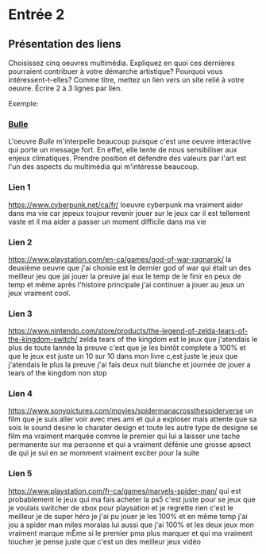 # Entrée 2
## Présentation des liens
Choisissez cinq oeuvres multimédia. Expliquez en quoi ces dernières pourraient contribuer à votre démarche artistique? Pourquoi vous intéressent-t-elles? Comme titre, mettez un lien vers un site relié à votre oeuvre. Écrire 2 à 3 lignes par lien.

Exemple: 
### [Bulle](https://www.onf.ca/interactif/bulle/) 
L'oeuvre *Bulle* m'interpelle beaucoup puisque c'est une oeuvre interactive qui porte un message fort. En effet, elle tente de nous sensibiliser aux enjeux climatiques. Prendre position et défendre des valeurs par l'art est l'un des aspects du multimédia qui m'intéresse beaucoup. 

### Lien 1 
https://www.cyberpunk.net/ca/fr/ loeuvre cyberpunk ma vraiment aider dans ma vie car jepeux toujour revenir jouer sur le jeux car il est tellement vaste et il ma aider a passer un moment difficile dans ma vie 

### Lien 2 
https://www.playstation.com/en-ca/games/god-of-war-ragnarok/ la deuxième oeuvre que j'ai choisie est le dernier god of war qui était un des meilleur jeu que jai jouer la preuve jai eux le temp de le finir en peux de temp et même après l'histoire principale j'ai continuer a jouer au jeux un jeux vraiment cool.

### Lien 3 
https://www.nintendo.com/store/products/the-legend-of-zelda-tears-of-the-kingdom-switch/ zelda tears of the kingdom est le jeux que j'atendais le plus de toute lannée la preuve c'est que je les bintôt complete a 100% et que le jeux est juste un 10 sur 10 dans mon livre c,est juste le jeux que j'atendais le plus la preuve j'ai fais deux nuit blanche et journée de jouer a tears of the kingdom non stop 

### Lien 4 
https://www.sonypictures.com/movies/spidermanacrossthespiderverse un film que je suis aller voir avec mes ami et qui a exploser mais attente que sa sois le sound desine le charater design et toute les autre type de designe se film ma vraiment marquée comme le premier qui lui a laisser une tache permanente sur ma personne et qui a vraiment défénie une grosse apsect de qui je sui en se momment vraiment exciter pour la suite 

### Lien 5 
https://www.playstation.com/fr-ca/games/marvels-spider-man/ qui est probablement le jeux qui ma fais acheter la ps5 c'est juste pour se jeux que je voulais switcher de xbox pour playsation et je regrette rien c'est le meilleur je de super héro je j'ai pu jouer je les 100% et en même temp j'ai jou a spider man miles moralas lui aussi que j'ai 100% et les deux jeux mon vraiment marque mÊme si le premier pma plus marquer et qui ma vraiment toucher je pense juste que c'est un des meilleur jeux vidéo 

